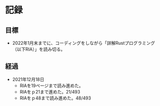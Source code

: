 # 記録

## 目標

- 2022年1月末までに、コーディングをしながら「詳解Rustプログラミング（以下RIA）」を読み切る。

## 経過
- 2021年12月18日
  - RIAを19ページまで読み進めた。
  - RIAをｐ21まで進めた。21/493
  - RIAをｐ48まで読み進めた。48/493



